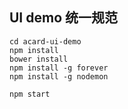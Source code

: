 ## UI demo 统一规范

```
cd acard-ui-demo
npm install
bower install
npm install -g forever
npm install -g nodemon

npm start
```

